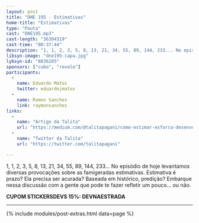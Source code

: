 ```yaml
---
layout: post
title: "DNE 195 - Estimativas"
home-title: "Estimativas"
type: "Pauta"
cast: "DNE195.mp3"
cast-length: "36304319"
cast-time: "00:37:44"
description: "1, 1, 2, 3, 5, 8, 13, 21, 34, 55, 89, 144, 233... No episódio de hoje levantamos diversas provocações sobre as famigeradas estimativas. Estimativa é prazo? Ela precisa ser acurada? Baseada em histórico, predição? Embarque nessa discussão com a gente que pode te fazer refletir um pouco... ou não."
libsyn-image: "dne195-capa.jpg"
lybsyn-id: "8836205"
sponsors: ["cubo", "revelo"]
participants:
  -
    name: Eduardo Matos
    twitter: eduardojmatos
  -
    name: Ramon Sanches
    link: raymonsanches
links:
  -
    name: "Artigo da Talita"
    url: "https://medium.com/@talitapagani/como-estimar-esforco-desenvolvimento-software-parte-1-2ab28c271943"
  -
  	name: "Twitter da Talita"
  	url: "https://twitter.com/talitapagani"

---
```


1, 1, 2, 3, 5, 8, 13, 21, 34, 55, 89, 144, 233... No episódio de hoje levantamos diversas provocações sobre as famigeradas estimativas. Estimativa é prazo? Ela precisa ser acurada? Baseada em histórico, predição? Embarque nessa discussão com a gente que pode te fazer refletir um pouco... ou não.

<strong>CUPOM STICKERSDEVS 15%: DEVNAESTRADA</strong>

---

{% include modules/post-extras.html data=page %}
